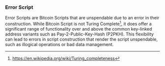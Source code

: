 ### Error Script

Error Scripts are Bitcoin Scripts that are unspendable due to an error in their construction. While Bitcoin Script is not Turing Complete[^1], it does offer a significant range of functionality over and above the common key-linked address variants such as Pay-2-Public-Key-Hash (P2PKH). This flexibility can lead to errors in script construction that render the script unspendable, such as illogical operations or bad data management.

[^1]: https://en.wikipedia.org/wiki/Turing_completeness
